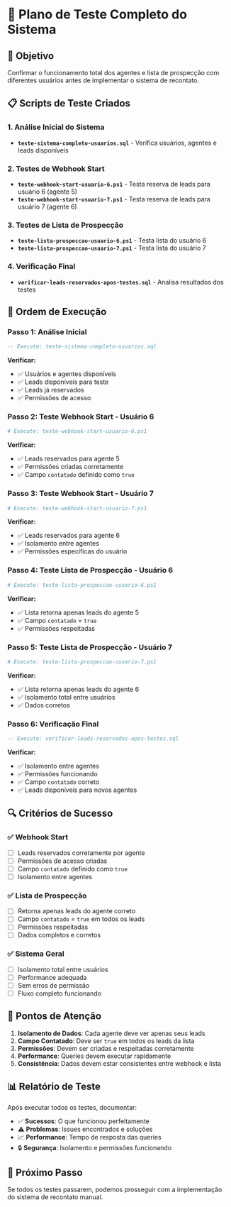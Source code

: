 # 🧪 Plano de Teste Completo do Sistema

## 🎯 Objetivo
Confirmar o funcionamento total dos agentes e lista de prospecção com diferentes usuários antes de implementar o sistema de recontato.

## 📋 Scripts de Teste Criados

### **1. Análise Inicial do Sistema**
- **`teste-sistema-completo-usuarios.sql`** - Verifica usuários, agentes e leads disponíveis

### **2. Testes de Webhook Start**
- **`teste-webhook-start-usuario-6.ps1`** - Testa reserva de leads para usuário 6 (agente 5)
- **`teste-webhook-start-usuario-7.ps1`** - Testa reserva de leads para usuário 7 (agente 6)

### **3. Testes de Lista de Prospecção**
- **`teste-lista-prospeccao-usuario-6.ps1`** - Testa lista do usuário 6
- **`teste-lista-prospeccao-usuario-7.ps1`** - Testa lista do usuário 7

### **4. Verificação Final**
- **`verificar-leads-reservados-apos-testes.sql`** - Analisa resultados dos testes

## 🚀 Ordem de Execução

### **Passo 1: Análise Inicial**
```sql
-- Execute: teste-sistema-completo-usuarios.sql
```
**Verificar:**
- ✅ Usuários e agentes disponíveis
- ✅ Leads disponíveis para teste
- ✅ Leads já reservados
- ✅ Permissões de acesso

### **Passo 2: Teste Webhook Start - Usuário 6**
```powershell
# Execute: teste-webhook-start-usuario-6.ps1
```
**Verificar:**
- ✅ Leads reservados para agente 5
- ✅ Permissões criadas corretamente
- ✅ Campo `contatado` definido como `true`

### **Passo 3: Teste Webhook Start - Usuário 7**
```powershell
# Execute: teste-webhook-start-usuario-7.ps1
```
**Verificar:**
- ✅ Leads reservados para agente 6
- ✅ Isolamento entre agentes
- ✅ Permissões específicas do usuário

### **Passo 4: Teste Lista de Prospecção - Usuário 6**
```powershell
# Execute: teste-lista-prospeccao-usuario-6.ps1
```
**Verificar:**
- ✅ Lista retorna apenas leads do agente 5
- ✅ Campo `contatado` = `true`
- ✅ Permissões respeitadas

### **Passo 5: Teste Lista de Prospecção - Usuário 7**
```powershell
# Execute: teste-lista-prospeccao-usuario-7.ps1
```
**Verificar:**
- ✅ Lista retorna apenas leads do agente 6
- ✅ Isolamento total entre usuários
- ✅ Dados corretos

### **Passo 6: Verificação Final**
```sql
-- Execute: verificar-leads-reservados-apos-testes.sql
```
**Verificar:**
- ✅ Isolamento entre agentes
- ✅ Permissões funcionando
- ✅ Campo `contatado` correto
- ✅ Leads disponíveis para novos agentes

## 🔍 Critérios de Sucesso

### **✅ Webhook Start**
- [ ] Leads reservados corretamente por agente
- [ ] Permissões de acesso criadas
- [ ] Campo `contatado` definido como `true`
- [ ] Isolamento entre agentes

### **✅ Lista de Prospecção**
- [ ] Retorna apenas leads do agente correto
- [ ] Campo `contatado` = `true` em todos os leads
- [ ] Permissões respeitadas
- [ ] Dados completos e corretos

### **✅ Sistema Geral**
- [ ] Isolamento total entre usuários
- [ ] Performance adequada
- [ ] Sem erros de permissão
- [ ] Fluxo completo funcionando

## 🚨 Pontos de Atenção

1. **Isolamento de Dados**: Cada agente deve ver apenas seus leads
2. **Campo Contatado**: Deve ser `true` em todos os leads da lista
3. **Permissões**: Devem ser criadas e respeitadas corretamente
4. **Performance**: Queries devem executar rapidamente
5. **Consistência**: Dados devem estar consistentes entre webhook e lista

## 📊 Relatório de Teste

Após executar todos os testes, documentar:
- ✅ **Sucessos**: O que funcionou perfeitamente
- ⚠️ **Problemas**: Issues encontrados e soluções
- 📈 **Performance**: Tempo de resposta das queries
- 🔒 **Segurança**: Isolamento e permissões funcionando

## 🎯 Próximo Passo

Se todos os testes passarem, podemos prosseguir com a implementação do sistema de recontato manual.

